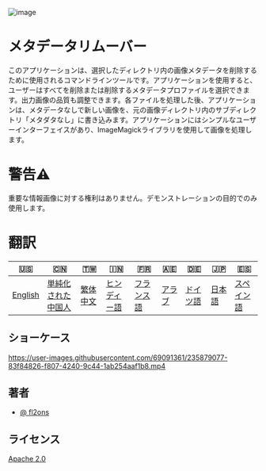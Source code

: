 ![image](https://github.com/user-attachments/assets/af677ca5-b660-4bb7-9421-fde3bf73dd7f)

# メタデータリムーバー

このアプリケーションは、選択したディレクトリ内の画像メタデータを削除するために使用されるコマンドラインツールです。アプリケーションを使用すると、ユーザーはすべてを削除または削除するメタデータプロファイルを選択できます。出力画像の品質も調整できます。各ファイルを処理した後、アプリケーションは、メタデータなしで新しい画像を、元の画像ディレクトリ内のサブディレクトリ「メタダタなし」に書き込みます。アプリケーションにはシンプルなユーザーインターフェイスがあり、ImageMagickライブラリを使用して画像を処理します。

# 警告⚠️

重要な情報画像に対する権利はありません。デモンストレーションの目的でのみ使用します。

# 翻訳

| 🇺🇸                 | 🇨🇳                         | 🇹🇼                    | 🇮🇳                   | 🇫🇷                  | 🇦🇪                | 🇩🇪                 | 🇯🇵                | 🇪🇸                  |
| -------------------- | ---------------------------- | ----------------------- | ---------------------- | --------------------- | ------------------- | -------------------- | ------------------- | --------------------- |
| [English](README.md) | [単純化された中国人](README.zh-CN.md) | [繁体中文](README.zh-TW.md) | [ヒンディー語](README.hi.md) | [フランス語](README.fr.md) | [アラブ](README.ar.md) | [ドイツ語](README.de.md) | [日本語](README.ja.md) | [スペイン語](README.es.md) |

## ショーケース

<https://user-images.githubusercontent.com/69091361/235879077-83f84826-f807-4240-9c44-1ab254aaf1b8.mp4>

## 著者

-   [@ fl2ons](https://www.github.com/fl2on)

## ライセンス

[Apache 2.0](https://choosealicense.com/licenses/apache-2.0/)

